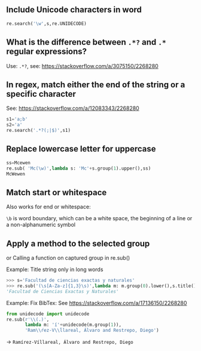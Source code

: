## Include Unicode characters in word
```python
re.search('\w',s,re.UNIDECODE)
```
## What is the difference between `.*?`  and `.*` regular expressions?
Use: `.*?`, see: https://stackoverflow.com/a/3075150/2268280
## In regex, match either the end of the string or a specific character
See: https://stackoverflow.com/a/12083343/2268280
```python
s1='a;b'
s2='a'
re.search('.*?(;|$)',s1)
```
## Replace lowercase letter for uppercase
```python
ss=Mcewen
re.sub( 'Mc(\w)',lambda s: 'Mc'+s.group(1).upper(),ss)
McWewen
```
## Match start or whitespace
Also works for end or whitespace:

`\b` is word boundary, which can be a white space, the beginning of a line or a non-alphanumeric symbol
## Apply a method to the selected group
or Calling a function on captured group in re.sub()

Example: Title string only in long words
```python
>>> s='Facultad de ciencias exactas y naturales'
>>> re.sub('(\s[A-Za-z]{1,3}\s)',lambda m: m.group(0).lower(),s.title(),re.UNICODE)
'Facultad de Ciencias Exactas y Naturales'
```

Example: Fix BibTex:
See https://stackoverflow.com/a/17136150/2268280
```python
from unidecode import unidecode
re.sub(r'\\(.)',
       lambda m: 'í'+unidecode(m.group(1)),
       'Ram\\ŕez-V\\ĺlareal, Álvaro and Restrepo, Diego')
```
→ `Ramírez-Víllareal, Álvaro and Restrepo, Diego`
